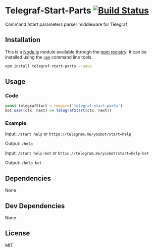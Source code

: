 # Telegraf-Start-Parts [![Build Status](https://travis-ci.org/TiagoDanin/Telegraf-Start-Parts.svg?branch=master)](https://travis-ci.org/TiagoDanin/Telegraf-Start-Parts)

Command /start parameters parser middleware for Telegraf

## Installation

This is a [Node.js](https://nodejs.org/) module available through the
[npm registry](https://www.npmjs.com/). It can be installed using the
[`npm`](https://docs.npmjs.com/getting-started/installing-npm-packages-locally) command line tools.

```sh
npm install telegraf-start-parts --save
```

## Usage

### Code

```javascript
const telegrafStart = require('telegraf-start-parts')
bot.use((ctx, next) => telegrafStart(ctx, next))
```

### Example

Input: `/start help` or `https://telegram.me/youbot?start=help`

Output: `/help`

Input: `/start help-bot` or `https://telegram.me/youbot?start=help-bot`

Output: `/help bot`

## Dependencies

None

## Dev Dependencies

None

## License

MIT
